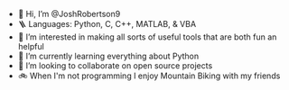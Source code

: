 - 👋 Hi, I’m @JoshRobertson9
- 🪜 Languages: Python, C, C++, MATLAB, & VBA
- 👀 I’m interested in making all sorts of useful tools that are both fun an helpful
- 🌱 I’m currently learning everything about Python
- 💞️ I’m looking to collaborate on open source projects
- 🚲 When I'm not programming I enjoy Mountain Biking with my friends 

<!---
JoshRobertson9/JoshRobertson9 is a ✨ special ✨ repository because its `README.md` (this file) appears on your GitHub profile.
You can click the Preview link to take a look at your changes.
--->
